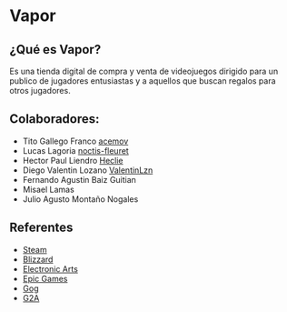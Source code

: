 # Vapor
## ¿Qué es Vapor?
Es una tienda digital de compra y venta de videojuegos dirigido para un publico de jugadores entusiastas y a aquellos que buscan regalos para otros jugadores.
## Colaboradores:
- Tito Gallego Franco [acemov](https://github.com/Heclie)
- Lucas Lagoria [noctis-fleuret](https://github.com/noctis-fleuret)
- Hector Paul Liendro [Heclie](https://github.com/Heclie)
- Diego Valentin Lozano [ValentinLzn](https://github.com/ValentinLzn)
- Fernando Agustin Baiz Guitian
- Misael Lamas
- Julio Agusto Montaño Nogales
## Referentes
- [Steam](https://store.steampowered.com/?l=spanish)
- [Blizzard](https://www.blizzard.com/es-es/)
- [Electronic Arts](https://www.ea.com/es-es)
- [Epic Games](https://store.epicgames.com/es-ES/)
- [Gog](https://www.gog.com/en)
- [G2A](https://www.g2a.com/es/)
